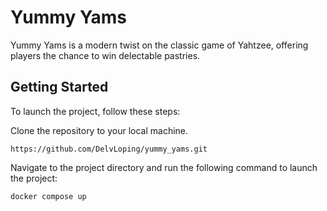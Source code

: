 # Yummy Yams

Yummy Yams is a modern twist on the classic game of Yahtzee, offering players the chance to win delectable pastries.

## Getting Started

To launch the project, follow these steps:

Clone the repository to your local machine.

```
https://github.com/DelvLoping/yummy_yams.git
```

Navigate to the project directory and run the following command to launch the project:

```
docker compose up
```

